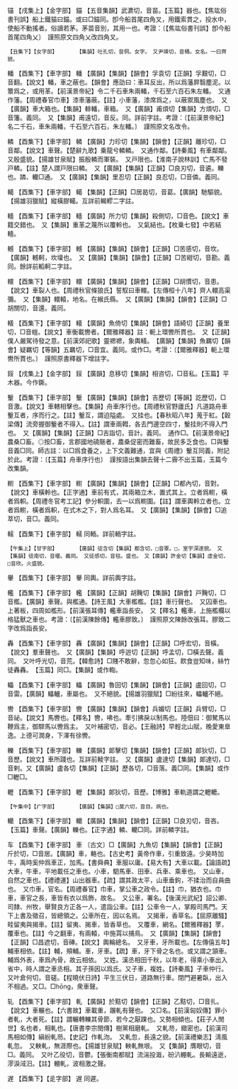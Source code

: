<!-- { "loadSidebar": true } -->
锚	【戌集上】【金字部】	錨	【五音集韻】武瀌切，音苗。【玉篇】器也。【焦竑俗書刊誤】船上鐵猫曰錨。或曰□錨同。卽今船首尾四角叉，用鐵索貫之，投水中，使船不動搖者。俗讀若茅。茅苗音別，其用一也。考證：〔【焦竑俗書刊誤】卽今船首尾四角乂〕　謹照原文四角乂改四角叉。 

	【丑集下】【女字部】		【集韻】吐孔切，音侗。女字。　又尹竦切，音桶。女名。一曰齊貌。

轓	【酉集下】【車字部】	轓	【廣韻】【集韻】【韻會】孚袁切【正韻】孚艱切，□音翻。【說文】轓，車之蔽也。【韻會】應劭曰：車耳反出，所以爲藩屛翳塵泥。以簟爲之，或用革。【前漢景帝紀】令二千石車朱兩轓，千石至六百石朱左轓。　又通作藩。【周禮春官巾車】漆車藩蔽。【註】小車藩，漆席爲之，以蔽禦風塵也。　又【廣韻】車大箱也。【集韻】輫轓，車箱。　又【廣韻】甫煩切【集韻】方煩切，□音籓。義同。　又【集韻】甫遠切，音反。同。詳前字註。考證：〔【前漢景帝紀】名二千石，車朱兩轓，千石至六百石，朱左轓。〕　謹照原文名改令。 

轔	【酉集下】【車字部】	轔	【廣韻】力珍切【集韻】【韻會】【正韻】離珍切，□音鄰。【說文】車聲。【楚辭九歌】乗龍兮轔轔。　又通作鄰。【詩秦風】有車鄰鄰。　又殷盛貌。【揚雄甘泉賦】振殷轔而軍裝。　又戸限也。【淮南子說林訓】亡馬不發戸轔。【註】楚人謂戸限曰轔。　又【廣韻】【集韻】【正韻】□良刃切，音遴。轢也。蹸、轥□通。　又【廣韻】【集韻】里忍切【正韻】良忍切，□音僯。義同。

轕	【酉集下】【車字部】	轕	【集韻】【正韻】□居曷切，音葛。【廣韻】馳驅貌。【揚雄羽獵賦】縱橫膠轕。互詳前輵轇二字註。

轖	【酉集下】【車字部】	轖	【廣韻】所力切【集韻】殺側切，□音色。【說文】車籍交錯也。　又【集韻】重革之蔑所以覆軨也。　又氣結也。【枚乗七發】中若結轖。

轗	【酉集下】【車字部】	轗	【廣韻】【集韻】【韻會】【正韻】□苦感切，音坎。【廣韻】轗軻，坎壈也。　又【廣韻】【集韻】【韻會】【正韻】□苦紺切，音勘。義同。餘詳前轁軻二字註。

轘	【酉集下】【車字部】	轘	【廣韻】【集韻】【韻會】【正韻】□胡慣切，音患。【說文】車裂人也。【周禮秋官條狼氏】誓馭曰車轘。【左傳桓十八年】齊人轘高渠彌。　又【集韻】轘轅，地名。在緱氏縣。　又【廣韻】【集韻】【韻會】【正韻】□胡關切，音還。義同。

轙	【酉集下】【車字部】	轙	【廣韻】魚倚切【集韻】【韻會】語綺切【正韻】養里切，□音螘。【說文】車衡載轡者。【爾雅釋器】註：軛上環轡所貫也。　又【正韻】僕人嚴駕待發之意。【前漢郊祀歌】靈禗禗，象輿轙。　【廣韻】【集韻】魚羈切【韻會】疑羈切【等韻】五羈切，□音宜。義同。或作□。考證：〔【爾雅釋器】軛上環轡所貫也。〕　謹照原書釋器下增註字。 

鋖	【戌集上】【金字部】	鋖	【廣韻】息移切【集韻】相咨切，□音私。【玉篇】平木器。今作鐁。

轚	【酉集下】【車字部】	轚	【廣韻】【集韻】【韻會】吉歷切【等韻】訖歷切，□音激。【說文】車轄相擊也。【集韻】舟車序行也。【周禮秋官野廬氏】凡道路舟車轚互者，序而行之。【註】轚互，謂迫隘處。　又挂也。【春秋昭八年】蒐于紅。【穀梁傳】流旁握御轚者不得入。【註】謂車兩轊，各去門邊空四寸，轚挂則不得入門也。　又【廣韻】【集韻】【正韻】□吉詣切，音計。義同。　通作□。【前漢景帝紀】農桑□畜。◎按□畜，言郡國地磽陿者，農桑促密而難畜，故民多乏食也。□與轚音義□同。師古註：以□爲食養之，上下文義難通，宜與《周禮》轚互同義，附記於此。考證：〔【玉篇】舟車序行也〕　謹按語出集韻去聲十二霽不出玉篇，玉篇今改集韻。 

轛	【酉集下】【車字部】	轛	【廣韻】【集韻】【韻會】【正韻】□都內切，音對。【說文】車橫軨也。【正字通】車前有式，其兩箱立木，置式其上。立者爲轛，橫者爲軹。【周禮冬官考工記】參分軹圍，去一以爲轛圍。【註】謂車輿軨立者也。立者爲轛，橫者爲軹，在式木之下，對人爲名耳。　又【廣韻】【集韻】【韻會】□追萃切，音□。義同。

轜	【酉集下】【車字部】	轜	同輀。詳前輀字註。

	【午集上】【甘字部】		【廣韻】徒含切【集韻】都含切，□音覃。□，室宇深邃貌。　又【集韻】徒南切，音壜。義同。　又徒感切，音毯。盛也。　又【廣韻】許金切【集韻】虛金切，□音欣。火盛貌。

轝	【酉集下】【車字部】	轝	同輿。詳前輿字註。

轞	【酉集下】【車字部】	轞	【廣韻】【正韻】胡黤切【集韻】【韻會】戸黤切，□音檻。【廣韻】車聲。與檻通。【詩王風】大車檻檻。【註】車行聲也。　又囚車也。上著板，四周如檻形。【前漢張耳傳】轞車詣長安。　又【釋名】轞車，上施檻欄以格猛獸之車也。考證：〔【前漢陳餘傳】轞車膠致。〕　謹照原文陳餘改張耳。膠致二字改爲詣長安。 

轟	【酉集下】【車字部】	轟	【廣韻】【集韻】【韻會】【正韻】□呼宏切，音橫。【說文】羣車聲也。　又【廣韻】【集韻】呼逬切【正韻】呼孟切，□橫去聲。義同。　又叶呼光切，音荒。【韓愈詩】□賤不敢辭，忽忽心如狂。飮食豈知味，絲竹徒轟轟。　【玉篇】同□。【集韻】或作輷。

轠	【酉集下】【車字部】	轠	【廣韻】魯回切【集韻】【韻會】【正韻】盧回切，□音雷。【廣韻】轠轤，車屬也。　又不絕貌。【揚雄羽獵賦】□紛往來，轠轤不絕。

轡	【酉集下】【車字部】	轡	【廣韻】【集韻】【韻會】兵媚切【正韻】兵臂切，□音祕。【說文】馬轡也。【釋名】轡，咈也。牽引拂戾以制馬也。陸佃曰：御駑馬以鞭爲主，御駻馬以轡爲主。　又叶補密切，音必。【王融詩】早輕北山賦，晚愛東臯逸。上德可潤身，下澤有徐轡。

轢	【酉集下】【車字部】	轢	【廣韻】郞擊切【集韻】【韻會】【正韻】郞狄切，□音歷。【說文】車所踐也。互詳前輘字註。　又【廣韻】盧達切【集韻】郞達切，□音剌。又【廣韻】盧各切【集韻】【正韻】歷各切，□音落。義□同。【集韻】或作□轣□。

轣	【酉集下】【車字部】	轣	【集韻】郞狄切，音歷。【博雅】車軌道謂之轣轆。

	【午集中】【疒字部】		【廣韻】【集韻】□莫六切，音目。病也。

轥	【酉集下】【車字部】	轥	【廣韻】【集韻】【韻會】【正韻】□良刃切，音吝。【玉篇】車聲。【廣韻】轢也。【正字通】轔、轥□同。詳前轔字註。

车	【酉集下】【車字部】	車	〔古文〕□【廣韻】九魚切【集韻】【韻會】【正韻】斤於切，□音居。【廣韻】車，輅也。【古史考】黃帝作車，引重致遠。少昊時加牛，禹時奚仲爲車正，加馬。【書舜典】車服以庸。【易大有】大車以載。【論語疏】大車，牛車，平地載任之車也。小車，駟馬車、田車、兵車、乘車也。　又山車，自然之車也。【禮禮運】山出器車。【疏】謂其政太平，山車垂鉤，不揉治而自員曲也。　又巾車，官名。【周禮春官】巾車，掌公車之政令。【註】巾，猶衣也。巾車，車官之長，車皆有衣以爲飾，故名。　又公車，署名。【後漢光武紀】詔公卿、司隸、州牧，舉賢良方正各一人，遣詣公車。【註】公車令一人，掌殿司馬門。天下上書及徵召，皆總領之。公車所在，因以名焉。　又揭車，香草名。【屈原離騷】畦留夷與揭車。【註】留夷、揭車，皆香草也。　又覆車，網名。【爾雅釋器】罦，覆車也。【註】今之翻車，有兩轅，中施罥以捕鳥。　又【廣韻】【集韻】【韻會】【正韻】□昌遮切，音硨。【說文】輿輪總名。　又牙車，牙所載也。【左傳僖五年】輔車相依。【註】輔，頰輔。車，牙車。【疏】車，牙下骨之名也。或又謂之頷車。輔爲外表，車爲內骨，故云相依。　又姓。漢丞相田千秋，以年老，得乘小車出入省中，時人謂之車丞相。其子孫因以爲氏。又子車，複姓。【詩秦風】子車仲行。　又叶倉何切，音磋。【程曉伏日詩】平生三伏日，道路無行車。閉門避暑臥，出入不相過。又□。□hōng，衆車聲。

轧	【酉集下】【車字部】	軋	【廣韻】於黠切【韻會】【正韻】乙黠切，□音扎。【說文】車輾也。【六書故】車載重，蹍軋有聲也。　又□名。【前漢匈奴傳】罪小者軋，大者死。【註】謂輾轉轢其骨節，若今之厭踝也。又勢相傾也。【莊子人閒世】名也者，相軋也。【唐書李宗閔傳】樹黨相磨軋。　又軋芴，緻密也。【前漢司馬相如傳】縝紛軋芴。【史記】作軋沕。　又軋忽，長遠之貌。【前漢禮樂志】淸風軋忽。　又軮軋，無涯際也。【揚雄甘泉賦】軮軋無垠。　又【集韻】膺眼切，音□。義同。　又叶乙役切，音鬱。【張衡南都賦】流湍投濈，砏汃輣軋。長輸遠逝，漻淚淢汨。【註】輣軋，波相激之聲。

遅	【酉集下】【辵字部】	遅	同遲。

